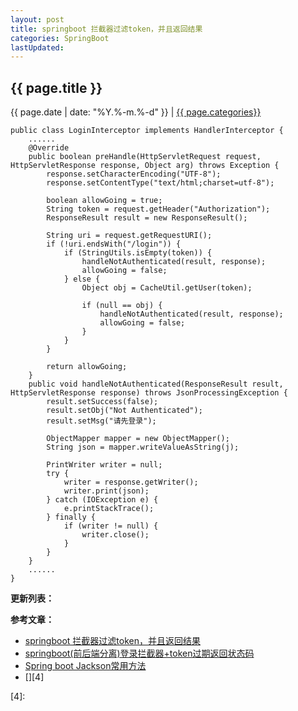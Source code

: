 ```yaml
---
layout: post
title: springboot 拦截器过滤token，并且返回结果
categories: SpringBoot
lastUpdated:
---
```


## {{ page.title }}

{{ page.date | date: "%Y.%-m.%-d" }} | <a href="/archive#{{ page.categories }}">{{ page.categories}}</a>


```
public class LoginInterceptor implements HandlerInterceptor {
    ......
    @Override
	public boolean preHandle(HttpServletRequest request, HttpServletResponse response, Object arg) throws Exception {
		response.setCharacterEncoding("UTF-8");
		response.setContentType("text/html;charset=utf-8");

		boolean allowGoing = true;
		String token = request.getHeader("Authorization");
		ResponseResult result = new ResponseResult();

		String uri = request.getRequestURI();
		if (!uri.endsWith("/login")) {
			if (StringUtils.isEmpty(token)) {
				handleNotAuthenticated(result, response);
				allowGoing = false;
			} else {
				Object obj = CacheUtil.getUser(token);

				if (null == obj) {
					handleNotAuthenticated(result, response);
					allowGoing = false;
				}
			}
		}

		return allowGoing;
	}
    public void handleNotAuthenticated(ResponseResult result, HttpServletResponse response) throws JsonProcessingException {
		result.setSuccess(false);
		result.setObj("Not Authenticated");
		result.setMsg("请先登录");

		ObjectMapper mapper = new ObjectMapper();
		String json = mapper.writeValueAsString(j);

		PrintWriter writer = null;
		try {
			writer = response.getWriter();
			writer.print(json);
		} catch (IOException e) {
			e.printStackTrace();
		} finally {
			if (writer != null) {
				writer.close();
			}
		}
	}
    ......
}
```


**更新列表：**



**参考文章：**

* [springboot 拦截器过滤token，并且返回结果][1]
* [springboot(前后端分离)登录拦截器+token过期返回状态码][2]
* [Spring boot Jackson常用方法][3]
* [][4]

[1]: https://blog.csdn.net/qq_33212500/article/details/80452422
[2]: https://blog.csdn.net/qq_37759106/article/details/81386876
[3]: https://blog.csdn.net/u010226454/article/details/80895436
[4]: 